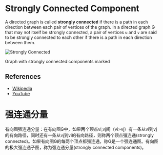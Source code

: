 # Strongly Connected Component

A directed graph is called **strongly connected** if there is a path 
in each direction between each pair of vertices of the graph. 
In a directed graph G that may not itself be strongly connected, 
a pair of vertices `u` and `v` are said to be strongly connected 
to each other if there is a path in each direction between them.

![Strongly Connected](https://upload.wikimedia.org/wikipedia/commons/5/5c/Scc.png)

Graph with strongly connected components marked

## References

- [Wikipedia](https://en.wikipedia.org/wiki/Strongly_connected_component)
- [YouTube](https://www.youtube.com/watch?v=RpgcYiky7uw&list=PLLXdhg_r2hKA7DPDsunoDZ-Z769jWn4R8)

# 强连通分量

有向图强连通分量：在有向图G中，如果两个顶点vi,vj间（vi>vj）有一条从vi到vj的有向路径，同时还有一条从vj到vi的有向路径，则称两个顶点强连通(strongly connected)。如果有向图G的每两个顶点都强连通，称G是一个强连通图。有向图的极大强连通子图，称为强连通分量(strongly connected components)。